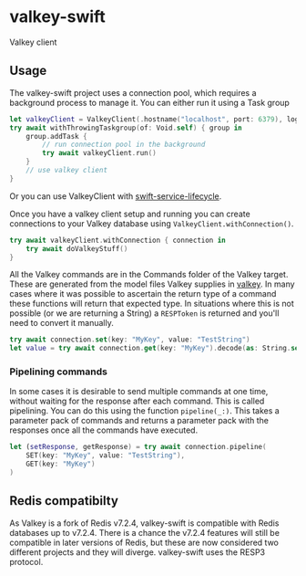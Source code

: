 # valkey-swift

Valkey client 

## Usage

The valkey-swift project uses a connection pool, which requires a background process to manage it. You can either run it using a Task group

```swift
let valkeyClient = ValkeyClient(.hostname("localhost", port: 6379), logger: logger)
try await withThrowingTaskgroup(of: Void.self) { group in
    group.addTask {
        // run connection pool in the background
        try await valkeyClient.run()
    }
    // use valkey client
}
```

Or you can use ValkeyClient with [swift-service-lifecycle](https://github.com/swift-server/swift-service-lifecycle).

Once you have a valkey client setup and running you can create connections to your Valkey database using `ValkeyClient.withConnection()`.

```swift
try await valkeyClient.withConnection { connection in
    try await doValkeyStuff()
}
```

All the Valkey commands are in the Commands folder of the Valkey target. These are generated from the model files Valkey supplies in [valkey](https://github.com/valkey-io/valkey/src/commands). In many cases where it was possible to ascertain the return type of a command these functions will return that expected type. In situations where this is not possible (or we are returning a String) a `RESPToken` is returned and you'll need to convert it manually.

```swift
try await connection.set(key: "MyKey", value: "TestString")
let value = try await connection.get(key: "MyKey").decode(as: String.self)
```

### Pipelining commands

In some cases it is desirable to send multiple commands at one time, without waiting for the response after each command. This is called pipelining. You can do this using the function `pipeline(_:)`. This takes a parameter pack of commands and returns a parameter pack with the responses once all the commands have executed.

```swift
let (setResponse, getResponse) = try await connection.pipeline(
    SET(key: "MyKey", value: "TestString"),
    GET(key: "MyKey")
)
```

## Redis compatibilty

As Valkey is a fork of Redis v7.2.4, valkey-swift is compatible with Redis databases up to v7.2.4. There is a chance the v7.2.4 features will still be compatible in later versions of Redis, but these are now considered two different projects and they will diverge. valkey-swift uses the RESP3 protocol.